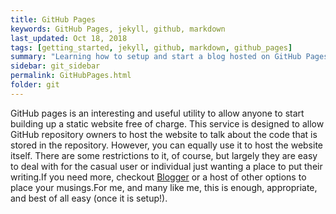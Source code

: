```yaml
---
title: GitHub Pages
keywords: GitHub Pages, jekyll, github, markdown
last_updated: Oct 18, 2018
tags: [getting_started, jekyll, github, markdown, github_pages]
summary: "Learning how to setup and start a blog hosted on GitHub Pages"
sidebar: git_sidebar
permalink: GitHubPages.html
folder: git
---
```


GitHub pages is an interesting and useful utility to allow anyone to start building up a static website free of charge. This service is designed to allow GitHub repository owners to host the website to talk about the code that is stored in the repository. However, you can equally use it to host the website itself. There are some restrictions to it, of course, but largely they are easy to deal with for the casual user or individual just wanting a place to put their writing.If you need more, checkout [Blogger](https://www.blogger.com) or a host of other options to place your musings.For me, and many like me, this is enough, appropriate, and best of all easy (once it is setup!).